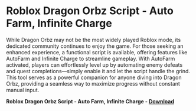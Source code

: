 <h1>Roblox Dragon Orbz Script - Auto Farm, Infinite Charge</h1>

While Dragon Orbz may not be the most widely played Roblox mode, its dedicated community continues to enjoy the game. For those seeking an enhanced experience, a functional script is available, offering features like AutoFarm and Infinite Charge to streamline gameplay. With AutoFarm activated, players can effortlessly level up by automating enemy defeats and quest completions—simply enable it and let the script handle the grind. This tool serves as a powerful companion for anyone diving into Dragon Orbz, providing a seamless way to maximize progress without constant manual input.

**Roblox Dragon Orbz Script - Auto Farm, Infinite Charge - [Download](https://www.dlgram.com/public/files/api.php?shortened=OucNFa)**



